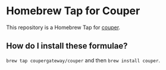 # Homebrew Tap for Couper

This repository is a Homebrew Tap for [couper](https://couper.io/).

## How do I install these formulae?

`brew tap coupergateway/couper` and then `brew install couper`.
